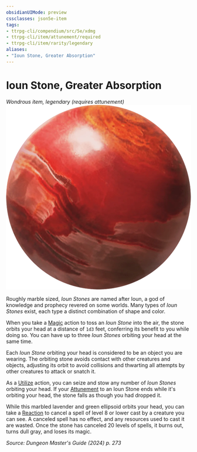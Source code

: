 ```yaml
---
obsidianUIMode: preview
cssclasses: json5e-item
tags:
- ttrpg-cli/compendium/src/5e/xdmg
- ttrpg-cli/item/attunement/required
- ttrpg-cli/item/rarity/legendary
aliases: 
- "Ioun Stone, Greater Absorption"
---
```

# Ioun Stone, Greater Absorption
*Wondrous item, legendary (requires attunement)*  
![](Misc%20Files/CLI/compendium/items/img/ioun-stone.webp#right)


Roughly marble sized, *Ioun Stones* are named after Ioun, a god of knowledge and prophecy revered on some worlds. Many types of *Ioun Stones* exist, each type a distinct combination of shape and color.

When you take a [Magic](Misc%20Files/CLI/rules/actions.md#Magic) action to toss an *Ioun Stone* into the air, the stone orbits your head at a distance of `1d3` feet, conferring its benefit to you while doing so. You can have up to three *Ioun Stones* orbiting your head at the same time.

Each *Ioun Stone* orbiting your head is considered to be an object you are wearing. The orbiting stone avoids contact with other creatures and objects, adjusting its orbit to avoid collisions and thwarting all attempts by other creatures to attack or snatch it.

As a [Utilize](Misc%20Files/CLI/rules/actions.md#Utilize) action, you can seize and stow any number of *Ioun Stones* orbiting your head. If your [Attunement](Misc%20Files/CLI/rules/variant-rules/attunement-xphb.md) to an Ioun Stone ends while it's orbiting your head, the stone falls as though you had dropped it.

While this marbled lavender and green ellipsoid orbits your head, you can take a [Reaction](Misc%20Files/CLI/rules/variant-rules/reaction-xphb.md) to cancel a spell of level 8 or lower cast by a creature you can see. A canceled spell has no effect, and any resources used to cast it are wasted. Once the stone has canceled 20 levels of spells, it burns out, turns dull gray, and loses its magic.

*Source: Dungeon Master's Guide (2024) p. 273*